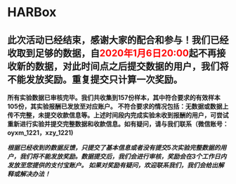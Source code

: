 # HARBox

****此次活动已经结束，感谢大家的配合和参与！我们已经收取到足够的数据，自<font color='red'>2020年1月6日20:00</font>起不再接收新的数据，对此时间点之后提交数据的用户，我们将不能发放奖励。重复提交只计算一次奖励。****
----------------

****所有实验数据已审核完毕。我们共收集到157份样本，其中符合要求的有效样本105份，其实验报酬已发放至对应账户。
不符合要求的情况包括：无数据或数据上传不完整，未提交收款信息等。上述时间段内完成实验未收到报酬的用户，可尝试重新进行实验并提交完整数据和收款信息。如有疑问，请与我们联系（微信账号：oyxm_1221，xzy_1221)****

***根据已经收到的数据反馈，只提交了基本信息或者没有提交5次实验完整数据的用户，我们将不能发放奖励。数据提交后，我们会进行审核，奖励会在3个工作日内发放至您提供的支付宝账户。
如果对奖励有疑问，欢迎联系我们，我们会给出解释或解决办法！***



